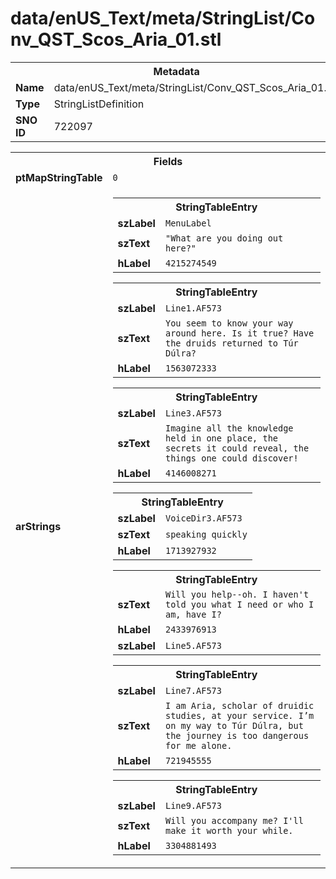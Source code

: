 <h1>data/enUS_Text/meta/StringList/Conv_QST_Scos_Aria_01.stl</h1><table><tr><th colspan="100%">Metadata</th></tr><tr><td><b>Name</b></td><td>data/enUS_Text/meta/StringList/Conv_QST_Scos_Aria_01.stl</td></tr><tr><td><b>Type</b></td><td>StringListDefinition</td></tr><tr><td><b>SNO ID</b></td><td>722097</td></tr></table>

<table><tr><th colspan="100%">Fields</th></tr><tr><td><b>ptMapStringTable</b></td><td><code>0</code></td></tr><tr><td><b>arStrings</b></td><td><table><tr><th colspan="100%">StringTableEntry</th></tr><tr><td><b>szLabel</b></td><td><code>MenuLabel</code></td></tr><tr><td><b>szText</b></td><td><code>"What are you doing out here?"</code></td></tr><tr><td><b>hLabel</b></td><td><code>4215274549</code></td></tr></table>


<table><tr><th colspan="100%">StringTableEntry</th></tr><tr><td><b>szLabel</b></td><td><code>Line1.AF573</code></td></tr><tr><td><b>szText</b></td><td><code>You seem to know your way around here. Is it true? Have the druids returned to Túr Dúlra?</code></td></tr><tr><td><b>hLabel</b></td><td><code>1563072333</code></td></tr></table>


<table><tr><th colspan="100%">StringTableEntry</th></tr><tr><td><b>szLabel</b></td><td><code>Line3.AF573</code></td></tr><tr><td><b>szText</b></td><td><code>Imagine all the knowledge held in one place, the secrets it could reveal, the things one could discover!</code></td></tr><tr><td><b>hLabel</b></td><td><code>4146008271</code></td></tr></table>


<table><tr><th colspan="100%">StringTableEntry</th></tr><tr><td><b>szLabel</b></td><td><code>VoiceDir3.AF573</code></td></tr><tr><td><b>szText</b></td><td><code>speaking quickly</code></td></tr><tr><td><b>hLabel</b></td><td><code>1713927932</code></td></tr></table>


<table><tr><th colspan="100%">StringTableEntry</th></tr><tr><td><b>szText</b></td><td><code>Will you help--oh. I haven't told you what I need or who I am, have I?</code></td></tr><tr><td><b>hLabel</b></td><td><code>2433976913</code></td></tr><tr><td><b>szLabel</b></td><td><code>Line5.AF573</code></td></tr></table>


<table><tr><th colspan="100%">StringTableEntry</th></tr><tr><td><b>szLabel</b></td><td><code>Line7.AF573</code></td></tr><tr><td><b>szText</b></td><td><code>I am Aria, scholar of druidic studies, at your service. I’m on my way to Túr Dúlra, but the journey is too dangerous for me alone.</code></td></tr><tr><td><b>hLabel</b></td><td><code>721945555</code></td></tr></table>


<table><tr><th colspan="100%">StringTableEntry</th></tr><tr><td><b>szLabel</b></td><td><code>Line9.AF573</code></td></tr><tr><td><b>szText</b></td><td><code>Will you accompany me? I'll make it worth your while.</code></td></tr><tr><td><b>hLabel</b></td><td><code>3304881493</code></td></tr></table>


</td></tr></table>

